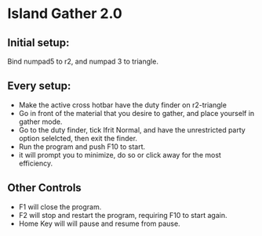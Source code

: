 # Island Gather 2.0

## Initial setup:

Bind numpad5 to r2, and numpad 3 to triangle.

## Every setup:

* Make the active cross hotbar have the duty finder on r2-triangle
* Go in front of the material that you desire to gather, and place yourself in gather mode.
* Go to the duty finder, tick Ifrit Normal, and have the unrestricted party option selelcted, then exit the finder.
* Run the program and push F10 to start.
* it will prompt you to minimize, do so or click away for the most efficiency.

## Other Controls

* F1 will close the program.
* F2 will stop and restart the program, requiring F10 to start again.
* Home Key will will pause and resume from pause.
